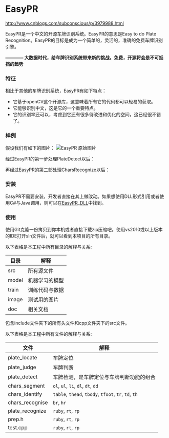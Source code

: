 EasyPR
======
http://www.cnblogs.com/subconscious/p/3979988.html

EasyPR是一个中文的开源车牌识别系统。EasyPR的意思是Easy to do Plate Recognition。EasyPR的目标是成为一个简单的，灵活的，准确的免费车牌识别引擎。

**———— 大数据时代，给车牌识别系统带来新的挑战。免费，开源将会是不可抵挡的趋势**

### 特征

相比于其他的车牌识别系统，EasyPR有如下特点：
* 它基于openCV这个开源库，这意味着所有它的代码都可以轻易的获取。
* 它能够识别中文，这是它的一个重要特点。
* 它的识别率还可以，考虑到它还有很多待改进和优化的空间，这已经很不错了。

### 样例

假设我们有如下的图片：
![EasyPR 原始图片](doc/img/plate_detect.jpg)

经过EasyPR的第一步处理PlateDetect以后：


再经过EasyPR的第二部处理CharsRecognize以后：



### 安装

EasyPR不需要安装，开发者直接在其上做改动。如果想使用DLL形式引用或者使用C#与Java调用，则可以在[EasyPR_DLL](https://github.com/liuruoze/EasyPR_Dll)中找到。



### 使用

使用Git克隆一份拷贝到你本机或者直接下载zip压缩吧。使用vs2010或以上版本的IDE打开sln文件后，就可以看到本项目的所有目录。

以下表格是本工程中所有目录的解释与关系:

|目录 | 解释
|------|----------
| src |  所有源文件
| model | 机器学习的模型
| train | 训练代码与数据
| image | 测试用的图片
| doc | 相关文档

包含include文件夹下的所有头文件和cpp文件夹下的src文件。

以下表格是本工程中所有文件的解释与关系:

|文件 | 解释
|------|----------
| plate_locate |  车牌定位
| plate_judge | 车牌判断
| plate_detect | 车牌检测，是车牌定位与车牌判断功能的组合
| chars_segment | `ol`, `ul`, `li`, `dl`, `dt`, `dd`
| chars_identify | `table`, `thead`, `tbody`, `tfoot`, `tr`, `td`, `th`
| chars_recognise | `br`, `hr`
| plate_recognize | `ruby`, `rt`, `rp`
| prep.h | `ruby`, `rt`, `rp`
| test.cpp | `ruby`, `rt`, `rp`
